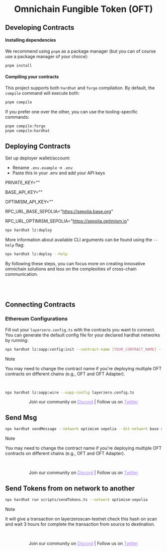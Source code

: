 
<h1 align="center">Omnichain Fungible Token (OFT)</h1>



## Developing Contracts

#### Installing dependencies

We recommend using `pnpm` as a package manager (but you can of course use a package manager of your choice):

```bash
pnpm install
```

#### Compiling your contracts

This project supports both `hardhat` and `forge` compilation. By default, the `compile` command will execute both:

```bash
pnpm compile
```

If you prefer one over the other, you can use the tooling-specific commands:

```bash
pnpm compile:forge
pnpm compile:hardhat
```





## Deploying Contracts

Set up deployer wallet/account:

- Rename `.env.example` -> `.env`
- Paste this in your .env and add your API keys


PRIVATE_KEY=""

BASE_API_KEY=""

OPTIMISM_API_KEY=""

RPC_URL_BASE_SEPOLIA="https://sepolia.base.org"

RPC_URL_OPTIMISM_SEPOLIA="https://sepolia.optimism.io"


```bash
npx hardhat lz:deploy
```

More information about available CLI arguments can be found using the `--help` flag:

```bash
npx hardhat lz:deploy --help
```

By following these steps, you can focus more on creating innovative omnichain solutions and less on the complexities of cross-chain communication.

<br></br>

## Connecting Contracts

### Ethereum Configurations

Fill out your `layerzero.config.ts` with the contracts you want to connect. You can generate the default config file for your declared hardhat networks by running:

```bash
npx hardhat lz:oapp:config:init --contract-name [YOUR_CONTRACT_NAME] --oapp-config [CONFIG_NAME]
```

> [!NOTE]
> You may need to change the contract name if you're deploying multiple OFT contracts on different chains (e.g., OFT and OFT Adapter).

<br>




```bash
npx hardhat lz:oapp:wire --oapp-config layerzero.config.ts
```

<p align="center">
  Join our community on <a href="https://discord-layerzero.netlify.app/discord" style="color: #a77dff">Discord</a> | Follow us on <a href="https://twitter.com/LayerZero_Labs" style="color: #a77dff">Twitter</a>
</p>

## Send Msg




```bash
npx hardhat sendMessage --network optimism sepolia --dst-network base sepolia --message "Hello Omnichain World (sent from OP)"
```

> [!NOTE]
> You may need to change the contract name if you're deploying multiple OFT contracts on different chains (e.g., OFT and OFT Adapter).

<br>



<p align="center">
  Join our community on <a href="https://discord-layerzero.netlify.app/discord" style="color: #a77dff">Discord</a> | Follow us on <a href="https://twitter.com/LayerZero_Labs" style="color: #a77dff">Twitter</a>
</p>

## Send Tokens from on network to another




```bash
npx hardhat run scripts/sendTokens.ts --network optimism-sepolia
```

> [!NOTE]
> It will give a transaction on layerzeroscan-testnet check this hash on scan and wait 3 hours for complete the transaction from source to destination.

<br>



<p align="center">
  Join our community on <a href="https://discord-layerzero.netlify.app/discord" style="color: #a77dff">Discord</a> | Follow us on <a href="https://twitter.com/LayerZero_Labs" style="color: #a77dff">Twitter</a>
</p>


